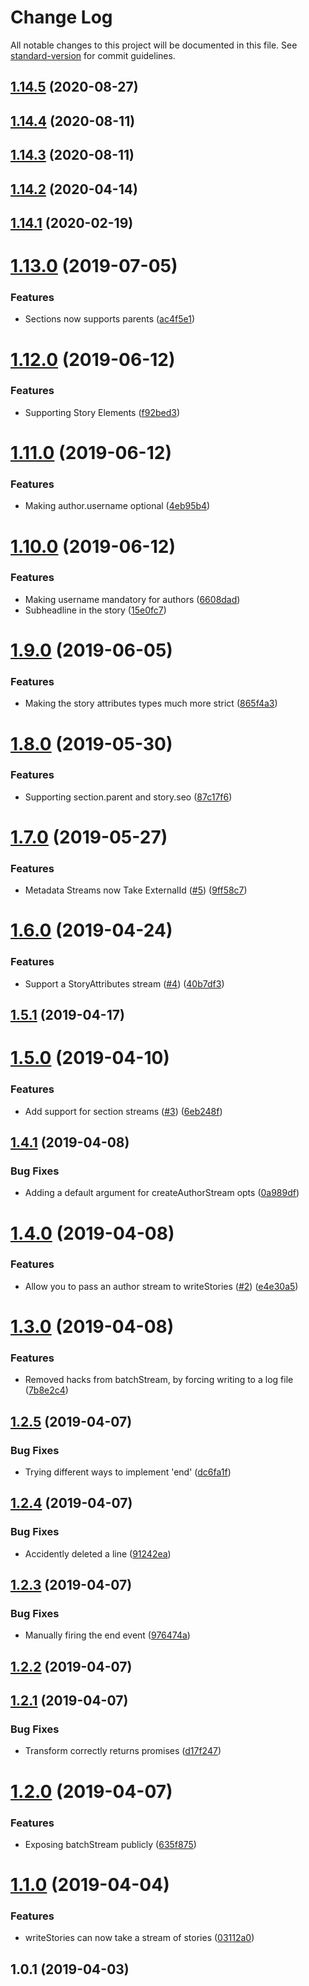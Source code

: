 # Change Log

All notable changes to this project will be documented in this file. See [standard-version](https://github.com/conventional-changelog/standard-version) for commit guidelines.

<a name="1.14.5"></a>
## [1.14.5](https://github.com/gja/@quintype/migration-helpers/compare/v1.14.4...v1.14.5) (2020-08-27)



<a name="1.14.4"></a>
## [1.14.4](https://github.com/gja/@quintype/migration-helpers/compare/v1.14.3...v1.14.4) (2020-08-11)



<a name="1.14.3"></a>
## [1.14.3](https://github.com/gja/@quintype/migration-helpers/compare/v1.14.2...v1.14.3) (2020-08-11)



<a name="1.14.2"></a>
## [1.14.2](https://github.com/gja/@quintype/migration-helpers/compare/v1.14.1...v1.14.2) (2020-04-14)



<a name="1.14.1"></a>
## [1.14.1](https://github.com/gja/@quintype/migration-helpers/compare/v1.14.0...v1.14.1) (2020-02-19)



<a name="1.13.0"></a>
# [1.13.0](https://github.com/gja/@quintype/migration-helpers/compare/v1.12.0...v1.13.0) (2019-07-05)


### Features

* Sections now supports parents ([ac4f5e1](https://github.com/gja/@quintype/migration-helpers/commit/ac4f5e1))



<a name="1.12.0"></a>
# [1.12.0](https://github.com/gja/@quintype/migration-helpers/compare/v1.11.0...v1.12.0) (2019-06-12)


### Features

* Supporting Story Elements ([f92bed3](https://github.com/gja/@quintype/migration-helpers/commit/f92bed3))



<a name="1.11.0"></a>
# [1.11.0](https://github.com/gja/@quintype/migration-helpers/compare/v1.10.0...v1.11.0) (2019-06-12)


### Features

* Making author.username optional ([4eb95b4](https://github.com/gja/@quintype/migration-helpers/commit/4eb95b4))



<a name="1.10.0"></a>
# [1.10.0](https://github.com/gja/@quintype/migration-helpers/compare/v1.9.0...v1.10.0) (2019-06-12)


### Features

* Making username mandatory for authors ([6608dad](https://github.com/gja/@quintype/migration-helpers/commit/6608dad))
* Subheadline in the story ([15e0fc7](https://github.com/gja/@quintype/migration-helpers/commit/15e0fc7))



<a name="1.9.0"></a>
# [1.9.0](https://github.com/gja/@quintype/migration-helpers/compare/v1.8.0...v1.9.0) (2019-06-05)


### Features

* Making the story attributes types much more strict ([865f4a3](https://github.com/gja/@quintype/migration-helpers/commit/865f4a3))



<a name="1.8.0"></a>
# [1.8.0](https://github.com/gja/@quintype/migration-helpers/compare/v1.7.0...v1.8.0) (2019-05-30)


### Features

* Supporting section.parent and story.seo ([87c17f6](https://github.com/gja/@quintype/migration-helpers/commit/87c17f6))



<a name="1.7.0"></a>
# [1.7.0](https://github.com/gja/@quintype/migration-helpers/compare/v1.6.0...v1.7.0) (2019-05-27)


### Features

* Metadata Streams now Take ExternalId ([#5](https://github.com/gja/[@quintype](https://github.com/quintype)/migration-helpers/issues/5)) ([9ff58c7](https://github.com/gja/@quintype/migration-helpers/commit/9ff58c7))



<a name="1.6.0"></a>
# [1.6.0](https://github.com/gja/@quintype/migration-helpers/compare/v1.5.1...v1.6.0) (2019-04-24)


### Features

* Support a StoryAttributes stream ([#4](https://github.com/gja/[@quintype](https://github.com/quintype)/migration-helpers/issues/4)) ([40b7df3](https://github.com/gja/@quintype/migration-helpers/commit/40b7df3))



<a name="1.5.1"></a>
## [1.5.1](https://github.com/gja/@quintype/migration-helpers/compare/v1.5.0...v1.5.1) (2019-04-17)



<a name="1.5.0"></a>
# [1.5.0](https://github.com/gja/@quintype/migration-helpers/compare/v1.4.1...v1.5.0) (2019-04-10)


### Features

* Add support for section streams ([#3](https://github.com/gja/[@quintype](https://github.com/quintype)/migration-helpers/issues/3)) ([6eb248f](https://github.com/gja/@quintype/migration-helpers/commit/6eb248f))



<a name="1.4.1"></a>
## [1.4.1](https://github.com/gja/@quintype/migration-helpers/compare/v1.4.0...v1.4.1) (2019-04-08)


### Bug Fixes

* Adding a default argument for createAuthorStream opts ([0a989df](https://github.com/gja/@quintype/migration-helpers/commit/0a989df))



<a name="1.4.0"></a>
# [1.4.0](https://github.com/gja/@quintype/migration-helpers/compare/v1.3.0...v1.4.0) (2019-04-08)


### Features

* Allow you to pass an author stream to writeStories ([#2](https://github.com/gja/[@quintype](https://github.com/quintype)/migration-helpers/issues/2)) ([e4e30a5](https://github.com/gja/@quintype/migration-helpers/commit/e4e30a5))



<a name="1.3.0"></a>
# [1.3.0](https://github.com/gja/@quintype/migration-helpers/compare/v1.2.5...v1.3.0) (2019-04-08)


### Features

* Removed hacks from batchStream, by forcing writing to a log file ([7b8e2c4](https://github.com/gja/@quintype/migration-helpers/commit/7b8e2c4))



<a name="1.2.5"></a>
## [1.2.5](https://github.com/gja/@quintype/migration-helpers/compare/v1.2.4...v1.2.5) (2019-04-07)


### Bug Fixes

* Trying different ways to implement 'end' ([dc6fa1f](https://github.com/gja/@quintype/migration-helpers/commit/dc6fa1f))



<a name="1.2.4"></a>
## [1.2.4](https://github.com/gja/@quintype/migration-helpers/compare/v1.2.3...v1.2.4) (2019-04-07)


### Bug Fixes

* Accidently deleted a line ([91242ea](https://github.com/gja/@quintype/migration-helpers/commit/91242ea))



<a name="1.2.3"></a>
## [1.2.3](https://github.com/gja/@quintype/migration-helpers/compare/v1.2.2...v1.2.3) (2019-04-07)


### Bug Fixes

* Manually firing the end event ([976474a](https://github.com/gja/@quintype/migration-helpers/commit/976474a))



<a name="1.2.2"></a>
## [1.2.2](https://github.com/gja/@quintype/migration-helpers/compare/v1.2.1...v1.2.2) (2019-04-07)



<a name="1.2.1"></a>
## [1.2.1](https://github.com/gja/@quintype/migration-helpers/compare/v1.2.0...v1.2.1) (2019-04-07)


### Bug Fixes

* Transform correctly returns promises ([d17f247](https://github.com/gja/@quintype/migration-helpers/commit/d17f247))



<a name="1.2.0"></a>
# [1.2.0](https://github.com/gja/@quintype/migration-helpers/compare/v1.1.0...v1.2.0) (2019-04-07)


### Features

* Exposing batchStream publicly ([635f875](https://github.com/gja/@quintype/migration-helpers/commit/635f875))



<a name="1.1.0"></a>
# [1.1.0](https://github.com/gja/@quintype/migration-helpers/compare/v1.0.1...v1.1.0) (2019-04-04)


### Features

* writeStories can now take a stream of stories ([03112a0](https://github.com/gja/@quintype/migration-helpers/commit/03112a0))



<a name="1.0.1"></a>
## 1.0.1 (2019-04-03)
